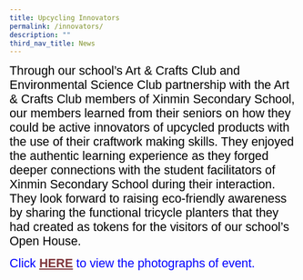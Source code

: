 ```yaml
---
title: Upcycling Innovators
permalink: /innovators/
description: ""
third_nav_title: News
---
```

<span style="font-size:16.0pt;font-family:Arial;color:black">Through our school’s Art &amp; Crafts Club and Environmental Science Club partnership with the Art &amp; Crafts Club members of Xinmin Secondary School, our members learned from their seniors on how they could be active innovators of upcycled products with the use of their craftwork making skills. They enjoyed the authentic learning experience as they forged deeper connections with the student facilitators of Xinmin Secondary School during their interaction. They look forward to raising eco-friendly awareness by sharing the functional tricycle planters that they had created as tokens for the visitors of our school’s Open House. 
</span>

<span style="font-size:16.0pt;font-family:Arial;color:blue">
Click 
<a style="box-sizing: border-box; background-color: transparent; cursor: pointer; transition: all 0.25s ease-in-out 0s; color: rgb(128, 56, 61);" rel="noopener noreferrer" target="_blank" href="https://heyzine.com/flip-book/59231649e7.html"><b>HERE</b></a> to view the photographs of event.

</span>